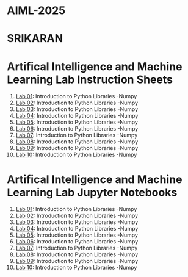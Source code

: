 # AIML-2025
# SRIKARAN
# Artifical Intelligence and Machine Learning Lab Instruction Sheets
1.  [ Lab 01](https://github.com/2303a51015/AIML-2025/blob/main/AIML_A1.pdf): Introduction to Python Libraries -Numpy
1.  [ Lab 02](https://github.com/2303a51015/AIML-2025/blob/main/AIML_A2.pdf): Introduction to Python Libraries -Numpy
1.  [ Lab 03](https://github.com/2303a51015/AIML-2025/blob/main/AIML_A3.pdf): Introduction to Python Libraries -Numpy
1.  [ Lab 04](): Introduction to Python Libraries -Numpy
1.  [ Lab 05](): Introduction to Python Libraries -Numpy
1.  [ Lab 06](): Introduction to Python Libraries -Numpy
1.  [ Lab 07](): Introduction to Python Libraries -Numpy
1.  [ Lab 08](): Introduction to Python Libraries -Numpy
1.  [ Lab 09](): Introduction to Python Libraries -Numpy
1.  [ Lab 10](): Introduction to Python Libraries -Numpy



#  Artifical Intelligence and Machine Learning Lab Jupyter Notebooks
1.  [ Lab 01](https://github.com/2303a51015/AIML-2025/blob/main/LAB_01.ipynb): Introduction to Python Libraries -Numpy
1.  [ Lab 02](): Introduction to Python Libraries -Numpy
1.  [ Lab 03](https://github.com/2303a51015/AIML-2025/blob/main/Lab03_AIML.ipynb): Introduction to Python Libraries -Numpy
1.  [ Lab 04](): Introduction to Python Libraries -Numpy
1.  [ Lab 05](): Introduction to Python Libraries -Numpy
1.  [ Lab 06](): Introduction to Python Libraries -Numpy
1.  [ Lab 07](): Introduction to Python Libraries -Numpy
1.  [ Lab 08](): Introduction to Python Libraries -Numpy
1.  [ Lab 09](): Introduction to Python Libraries -Numpy
1.  [ Lab 10](): Introduction to Python Libraries -Numpy
